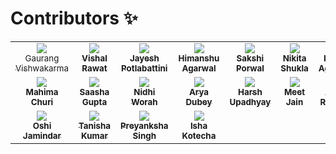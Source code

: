 # Contributors ✨

<table>
 <tbody>
  <tr>
   <td align="center" valign="top" width="14.28%"><a href="https://github.com/demonkillerr"><img src="https://avatars.githubusercontent.com/u/55846983?v=4"><br /><sub><v>Gaurang Vishwakarma</b></sub></img></a>
   <td align="center" valign="top" width="14.28%"><a href="https://github.com/vish-rt"><img src="https://avatars.githubusercontent.com/u/93420999?v=4"><br /><sub><b>Vishal Rawat</b></sub></img></a>
   <td align="center" valign="top" width="14.28%"><a href="https://github.com/JayeshVP24"><img src="https://avatars.githubusercontent.com/u/59532173?v=4"><br /><sub><b>Jayesh Potlabattini</b></sub></img></a>
   <td align="center" valign="top" width="14.28%"><a href="https://github.com/himanshu-03"><img src="https://avatars.githubusercontent.com/u/97957777?v=4"><br /><sub><b>Himanshu Agarwal</b></sub></img></a>
   <td align="center" valign="top" width="14.28%"><a href="https://github.com/SakshiPorwal"><img src="https://avatars.githubusercontent.com/u/111149835?v=4"><br /><sub><b>Sakshi Porwal</b></sub></img></a>
   <td align="center" valign="top" width="14.28%"><a href="https://github.com/NikitaSShukla"><img src="https://avatars.githubusercontent.com/u/122997061?v=4"><br /><sub><b>Nikita Shukla</b></sub></img></a>
   <td align="center" valign="top" width="14.28%"><a href="https://github.com/kunalagra"><img src="https://avatars.githubusercontent.com/u/66416646?v=4"><br /><sub><b>Kunal Agrawal</b></sub></img></a>
  </tr>
  <tr>
   <td align="center" valign="top" width="14.28%"><a href="https://github.com/Mahitej28"><img src="https://avatars.githubusercontent.com/u/98276915?v=4"><br /><sub><b>Mahima Churi</b></sub></img></a>
   <td align="center" valign="top" width="14.28%"><a href="https://github.com/saashaspace"><img src="https://avatars.githubusercontent.com/u/114816254?v=4"><br /><sub><b>Saasha Gupta</b></sub></img></a>
   <td align="center" valign="top" width="14.28%"><a href="https://github.com/Nidhi-1223"><img src="https://avatars.githubusercontent.com/u/73842058?v=4"><br /><sub><b>Nidhi Worah</b></sub></img></a>
   <td align="center" valign="top" width="14.28%"><a href="https://github.com/aryadubey03"><img src="https://avatars.githubusercontent.com/u/121982519?v=4"><br /><sub><b>Arya Dubey</b></sub></img></a>
   <td align="center" valign="top" width="14.28%"><a href="https://github.com/harshau007"><img src="https://avatars.githubusercontent.com/u/49197635?v=4"><br /><sub><b>Harsh Upadhyay</b></sub></img></a>
   <td align="center" valign="top" width="14.28%"><a href="https://github.com/MJ665"><img src="https://avatars.githubusercontent.com/u/111617351?v=4"><br /><sub><b>Meet Jain</b></sub></img></a>
   <td align="center" valign="top" width="14.28%"><a href="https://github.com/AadilRayeen"><img src="https://avatars.githubusercontent.com/u/127043014?v=4"><br /><sub><b>Aadil Rayeen</b></sub></img></a>
  </tr>
  <tr>
   <td align="center" valign="top" width="14.28%"><a href="https://github.com/maybeoshi"><img src="https://avatars.githubusercontent.com/u/136986605?v=4"><br /><sub><b>Oshi Jamindar</b></sub></img></a>
   <td align="center" valign="top" width="14.28%"><a href="https://github.com/tanishakumar18"><img src="https://avatars.githubusercontent.com/u/135853404?v=4"><br /><sub><b>Tanisha Kumar</b></sub></img></a>
   <td align="center" valign="top" width="14.28%"><a href="https://github.com/preyanskhasingh"><img src="https://avatars.githubusercontent.com/u/119097699?v=4"><br /><sub><b>Preyanksha Singh</b></sub></img></a>
   <td align="center" valign="top" width="14.28%"><a href="https://github.com/oldbilldue18"><img src="https://avatars.githubusercontent.com/u/131285550?v=4"><br /><sub><b>Isha Kotecha</b></sub></img></a>
  </tr>
 </tbody>
</table>


 
